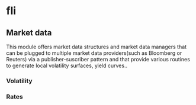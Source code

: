 # fli
## Market data

This module offers market data structures and market data managers that can be plugged to multiple market data providers(such as Bloomberg or Reuters) via a publisher-suscriber pattern and that provide various routines to generate local volatility surfaces, yield curves..

### Volatility

### Rates
